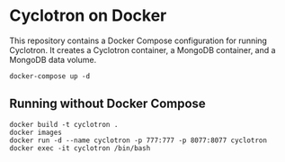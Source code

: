 # Cyclotron on Docker

This repository contains a Docker Compose configuration for running Cyclotron.  It creates a Cyclotron container, a MongoDB container, and a MongoDB data volume.

    docker-compose up -d

## Running without Docker Compose

    docker build -t cyclotron .
    docker images
    docker run -d --name cyclotron -p 777:777 -p 8077:8077 cyclotron
    docker exec -it cyclotron /bin/bash
